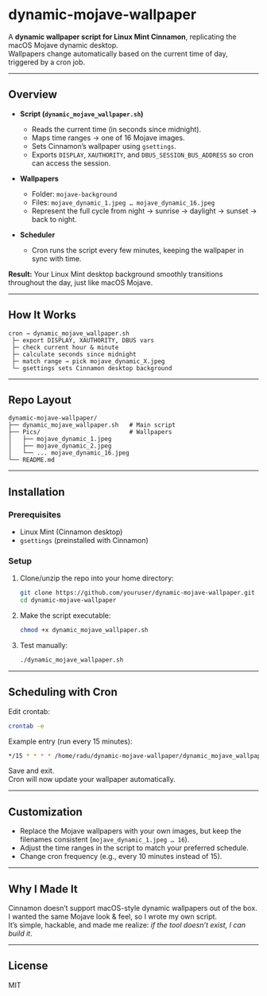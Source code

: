# dynamic-mojave-wallpaper

A **dynamic wallpaper script for Linux Mint Cinnamon**, replicating the macOS Mojave dynamic desktop.  
Wallpapers change automatically based on the current time of day, triggered by a cron job.

---

## Overview

- **Script (`dynamic_mojave_wallpaper.sh`)**
  - Reads the current time (in seconds since midnight).
  - Maps time ranges → one of 16 Mojave images.
  - Sets Cinnamon’s wallpaper using `gsettings`.
  - Exports `DISPLAY`, `XAUTHORITY`, and `DBUS_SESSION_BUS_ADDRESS` so cron can access the session.

- **Wallpapers**
  - Folder: `mojave-background`
  - Files: `mojave_dynamic_1.jpeg … mojave_dynamic_16.jpeg`
  - Represent the full cycle from night → sunrise → daylight → sunset → back to night.

- **Scheduler**
  - Cron runs the script every few minutes, keeping the wallpaper in sync with time.

**Result:** Your Linux Mint desktop background smoothly transitions throughout the day, just like macOS Mojave.

---

## How It Works

```
cron → dynamic_mojave_wallpaper.sh
 ├─ export DISPLAY, XAUTHORITY, DBUS vars
 ├─ check current hour & minute
 ├─ calculate seconds since midnight
 ├─ match range → pick mojave_dynamic_X.jpeg
 └─ gsettings sets Cinnamon desktop background
```

---

## Repo Layout

```
dynamic-mojave-wallpaper/
├── dynamic_mojave_wallpaper.sh   # Main script
├── Pics/                         # Wallpapers
│   ├── mojave_dynamic_1.jpeg
│   ├── mojave_dynamic_2.jpeg
│   └── ... mojave_dynamic_16.jpeg
└── README.md
```

---

## Installation

### Prerequisites
- Linux Mint (Cinnamon desktop)
- `gsettings` (preinstalled with Cinnamon)

### Setup
1. Clone/unzip the repo into your home directory:
   ```bash
   git clone https://github.com/youruser/dynamic-mojave-wallpaper.git
   cd dynamic-mojave-wallpaper
   ```

2. Make the script executable:
   ```bash
   chmod +x dynamic_mojave_wallpaper.sh
   ```

3. Test manually:
   ```bash
   ./dynamic_mojave_wallpaper.sh
   ```

---

## Scheduling with Cron

Edit crontab:
```bash
crontab -e
```

Example entry (run every 15 minutes):
```bash
*/15 * * * * /home/radu/dynamic-mojave-wallpaper/dynamic_mojave_wallpaper.sh
```

Save and exit.  
Cron will now update your wallpaper automatically.

---

## Customization

- Replace the Mojave wallpapers with your own images, but keep the filenames consistent (`mojave_dynamic_1.jpeg … 16`).
- Adjust the time ranges in the script to match your preferred schedule.
- Change cron frequency (e.g., every 10 minutes instead of 15).

---

## Why I Made It

Cinnamon doesn’t support macOS-style dynamic wallpapers out of the box.  
I wanted the same Mojave look & feel, so I wrote my own script.  
It’s simple, hackable, and made me realize: *if the tool doesn’t exist, I can build it*.

---

## License

MIT
